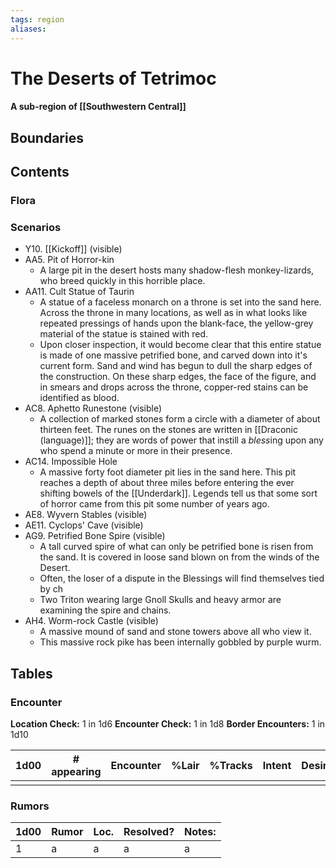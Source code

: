 ```yaml
---
tags: region
aliases:
---
```

# The Deserts of Tetrimoc
#### A sub-region of [[Southwestern Central]]
## Boundaries
## Contents
### Flora
### Scenarios
- Y10. [[Kickoff]] (visible)
- AA5. Pit of Horror-kin
	- A large pit in the desert hosts many shadow-flesh monkey-lizards, who breed quickly in this horrible place.
- AA11. Cult Statue of Taurin
	- A statue of a faceless monarch on a throne is set into the sand here. Across the throne in many locations, as well as in what looks like repeated pressings of hands upon the blank-face, the yellow-grey material of the statue is stained with red. 
	- Upon closer inspection, it would become clear that this entire statue is made of one massive petrified bone, and carved down into it's current form. Sand and wind has begun to dull the sharp edges of the construction. On these sharp edges, the face of the figure, and in smears and drops across the throne, copper-red stains can be identified as blood. 
- AC8. Aphetto Runestone (visible)
	- A collection of marked stones form a circle with a diameter of about thirteen feet. The runes on the stones are written in [[Draconic (language)]]; they are words of power that instill a *bless*ing upon any who spend a minute or more in their presence.
- AC14. Impossible Hole
	- A massive forty foot diameter pit lies in the sand here. This pit reaches a depth of about three miles before entering the ever shifting bowels of the [[Underdark]]. Legends tell us that some sort of horror came from this pit some number of years ago.
- AE8. Wyvern Stables (visible)
- AE11. Cyclops' Cave (visible)
- AG9. Petrified Bone Spire (visible)
	- A tall curved spire of what can only be petrified bone is risen from the sand. It is covered in loose sand blown on from the winds of the Desert. 
	- Often, the loser of a dispute in the Blessings will find themselves tied by ch
	- Two Triton wearing large Gnoll Skulls and heavy armor are examining the spire and chains.
- AH4. Worm-rock Castle (visible)
	- A massive mound of sand and stone towers above all who view it.
	- This massive rock pike has been internally gobbled by purple wurm.


## Tables
### Encounter
**Location Check:** 1 in 1d6
**Encounter Check:** 1 in 1d8
**Border Encounters:** 1 in 1d10


| 1d00 | # appearing | Encounter | %Lair | %Tracks | Intent | Desire |
| ---- | ----------- | --------- | ----- | ------- | ------ | ------ |
|      |             |           |       |         |        |        |

### Rumors
| 1d00 | Rumor | Loc. | Resolved? | Notes: |
|------|-------|------|-----------|--------|
| 1    | a     | a    | a         | a      |